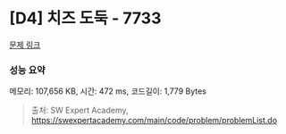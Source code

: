 # [D4] 치즈 도둑 - 7733 

[문제 링크](https://swexpertacademy.com/main/code/problem/problemDetail.do?contestProbId=AWrDOdQqRCUDFARG) 

### 성능 요약

메모리: 107,656 KB, 시간: 472 ms, 코드길이: 1,779 Bytes



> 출처: SW Expert Academy, https://swexpertacademy.com/main/code/problem/problemList.do